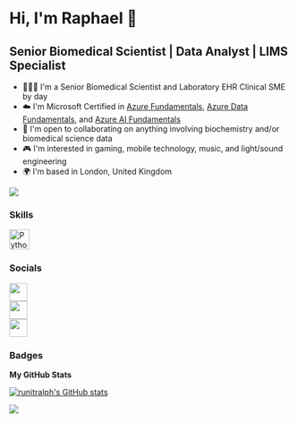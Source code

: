Hi, I'm Raphael 👋
========================

Senior Biomedical Scientist | Data Analyst | LIMS Specialist
---------------------------


* 👨🏿‍🔬 I'm a Senior Biomedical Scientist and Laboratory EHR Clinical SME by day
* ☁️ I'm Microsoft Certified in [Azure Fundamentals](https://learn.microsoft.com/en-gb/users/runitralph/credentials/bf8c572b4180429?trk=public_profile_see-credential), [Azure Data Fundamentals](https://learn.microsoft.com/en-gb/users/runitralph/credentials/7cfe94804ab0dbd1?trk=public_profile_see-credential), and [Azure AI Fundamentals](https://learn.microsoft.com/en-gb/users/runitralph/credentials/9ef2a40b08db11e7?trk=public_profile_see-credential)
* 🤝 I'm open to collaborating on anything involving biochemistry and/or biomedical science data
* 🎮 I'm interested in gaming, mobile technology, music, and light/sound engineering
* 🌍 I'm based in London, United Kingdom

<a href="https://www.twitter.com/runitralph" target="_blank" rel="noreferrer"><img
src="https://img.shields.io/twitter/follow/runitralph?logo=twitter&style=for-the-badge&color=0891b2&labelColor=1c1917"
/></a>

### Skills

<p align="left">
<a href="https://www.python.org/" target="_blank" rel="noreferrer"><img src="https://raw.githubusercontent.com/danielcranney/readme-generator/main/public/icons/skills/python-colored.svg" width="36" height="36" alt="Python" /></a>
</p>


### Socials

<p align="left"> <a href="https://www.twitter.com/runitralph" target="_blank" rel="noreferrer"><img src="https://raw.githubusercontent.com/danielcranney/readme-generator/main/public/icons/socials/twitter.svg" width="32" height="32" /></a> <br> <a href="http://www.instagram.com/runitralph" target="_blank" rel="noreferrer"><img src="https://raw.githubusercontent.com/danielcranney/readme-generator/main/public/icons/socials/instagram.svg" width="32" height="32" /></a> <br> <a href="https://www.linkedin.com/in/raphndem" target="_blank" rel="noreferrer"><img src="https://raw.githubusercontent.com/danielcranney/readme-generator/main/public/icons/socials/linkedin.svg" width="32" height="32" /></a> </p>

### Badges

<b>My GitHub Stats</b>

<a href="http://www.github.com/runitralph"><img src="https://github-readme-stats.vercel.app/api?username=runitralph&show_icons=true&hide=&count_private=true&title_color=0891b2&text_color=ffffff&icon_color=0891b2&bg_color=1c1917&hide_border=true&show_icons=true" alt="runitralph's GitHub stats" /></a>

<a href="http://www.github.com/runitralph"><img src="https://github-readme-streak-stats.herokuapp.com/?user=runitralph&stroke=ffffff&background=1c1917&ring=0891b2&fire=0891b2&currStreakNum=ffffff&currStreakLabel=0891b2&sideNums=ffffff&sideLabels=ffffff&dates=ffffff&hide_border=true" /></a>
